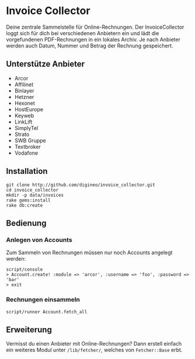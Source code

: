 # Invoice Collector

Deine zentrale Sammelstelle für Online-Rechnungen.
Der InvoiceCollector loggt sich für dich bei verschiedenen Anbietern ein und lädt die vorgefundenen PDF-Rechnungen in ein lokales Archiv.
Je nach Anbieter werden auch Datum, Nummer und Betrag der Rechnung gespeichert.

## Unterstütze Anbieter
* Arcor
* Affilinet
* Binlayer
* Hetzner
* Hexonet
* HostEurope
* Keyweb
* LinkLift
* SimplyTel
* Strato
* SWB Gruppe
* Textbroker
* Vodafone

## Installation

    git clone http://github.com/digineo/invoice_collector.git
    cd invoice_collector
    mkdir -p data/invoices
    rake gems:install
    rake db:create

## Bedienung

### Anlegen von Accounts

Zum Sammeln von Rechnungen müssen nur noch Accounts angelegt werden:

    script/console
    > Account.create! :module => 'arcor', :username => 'foo', :password => 'bar'
    > exit

### Rechnungen einsammeln
    script/runner Account.fetch_all

## Erweiterung
Vermisst du einen Anbieter mit Online-Rechnungen?
Dann erstell einfach ein weiteres Modul unter `/lib/fetcher/`, welches von `Fetcher::Base` erbt.
